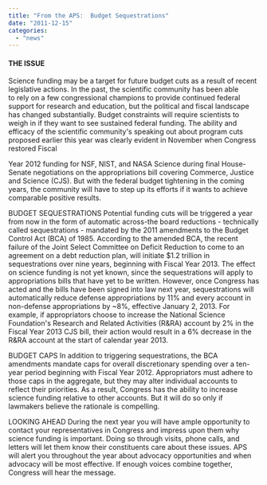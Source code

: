 ```yaml
---
title: "From the APS:  Budget Sequestrations"
date: "2011-12-15"
categories: 
  - "news"
---
```


#### THE ISSUE

Science funding may be a target for future budget cuts as a result of recent legislative actions. In the past, the scientific community has been able to rely on a few congressional champions to provide continued federal support for research and education, but the political and fiscal landscape has changed substantially. Budget constraints will require scientists to weigh in if they want to see sustained federal funding. The ability and efficacy of the scientific community's speaking out about program cuts proposed earlier this year was clearly evident in November when Congress restored Fiscal

Year 2012 funding for NSF, NIST, and NASA Science during final House-Senate negotiations on the appropriations bill covering Commerce, Justice and Science (CJS). But with the federal budget tightening in the coming years, the community will have to step up its efforts if it wants to achieve comparable positive results.

BUDGET SEQUESTRATIONS Potential funding cuts will be triggered a year from now in the form of automatic across-the board reductions - technically called sequestrations - mandated by the 2011 amendments to the Budget Control Act (BCA) of 1985. According to the amended BCA, the recent failure of the Joint Select Committee on Deficit Reduction to come to an agreement on a debt reduction plan, will initiate $1.2 trillion in sequestrations over nine years, beginning with Fiscal Year 2013. The effect on science funding is not yet known, since the sequestrations will apply to appropriations bills that have yet to be written. However, once Congress has acted and the bills have been signed into law next year, sequestrations will automatically reduce defense appropriations by 11% and every account in non-defense appropriations by ~8%, effective January 2, 2013. For example, if appropriators choose to increase the National Science Foundation's Research and Related Activities (R&RA) account by 2% in the Fiscal Year 2013 CJS bill, their action would result in a 6% decrease in the R&RA account at the start of calendar year 2013.

BUDGET CAPS In addition to triggering sequestrations, the BCA amendments mandate caps for overall discretionary spending over a ten-year period beginning with Fiscal Year 2012. Appropriators must adhere to those caps in the aggregate, but they may alter individual accounts to reflect their priorities. As a result, Congress has the ability to increase science funding relative to other accounts. But it will do so only if lawmakers believe the rationale is compelling.

LOOKING AHEAD During the next year you will have ample opportunity to contact your representatives in Congress and impress upon them why science funding is important. Doing so through visits, phone calls, and letters will let them know their constituents care about these issues. APS will alert you throughout the year about advocacy opportunities and when advocacy will be most effective. If enough voices combine together, Congress will hear the message.
